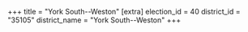 +++
title = "York South--Weston"
[extra]
election_id = 40
district_id = "35105"
district_name = "York South--Weston"
+++
